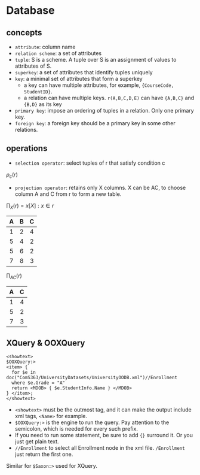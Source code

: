# Database

## concepts

* `attribute`: column name
* `relation scheme`: a set of attributes
* `tuple`: S is a scheme. A tuple over S is an assignment of values to attributes of S.
* `superkey`: a set of attributes that identify tuples uniquely
* `key`: a minimal set of attributes that form a superkey
    * a key can have multiple attributes, for example, `{CourseCode, StudentID}`.
    * a relation can have multiple keys. `r(A,B,C,D,E)` can have `{A,B,C}` and `{B,D}` as its key
* `primary key`: impose an ordering of tuples in a relation. Only one primary key.
* `foreign key`: a foreign key should be a primary key in some other relations.

## operations

* `selection operator`: select tuples of r that satisfy condition c

$\rho_c(r)$

* `projection operator`: retains only X columns. X can be AC, to choose column A and C from r to form a new table.

$\prod_X(r) = {x[X]:x \in r}$

| A | B | C |
| :---: | :---: | :---: |
| 1 | 2 | 4 |
| 5 | 4 | 2 |
| 5 | 6 | 2 |
| 7 | 8 | 3 |

$\prod_{AC}(r)$

| A | C |
| :---: | :---: |
| 1 | 4 |
| 5 | 2 |
| 7 | 3 |

## XQuery & OOXQuery

```
<showtext>
$OOXQuery:>
<item> {
  for $e in doc("ComS363/UniversityDatasets/UniversityOODB.xml")//Enrollment
  where $e.Grade = "A"
  return <MDOB> { $e.StudentInfo.Name } </MDOB>
} </item>;
</showtext>
```

* `<showtext>` must be the outmost tag, and it can make the output include xml tags, `<Name>` for example.
* `$OOXQuery:>` is the engine to run the query. Pay attention to the semicolon, which is needed for every such prefix.
* If you need to run some statement, be sure to add `{}` surround it. Or you just get plain text.
* `//Enrollment` to select all Enrollment node in the xml file. `/Enrollment` just return the first one.

Similar for `$Saxon:>` used for XQuery.
